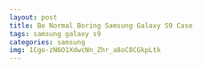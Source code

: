 ```yaml
---
layout: post
title: Be Normal Boring Samsung Galaxy S9 Case
tags: samsung galaxy s9
categories: samsung
img: 1Cgo-zN6O1XdwcNn_Zhr_a8oC8CGkpLtk
---
```

